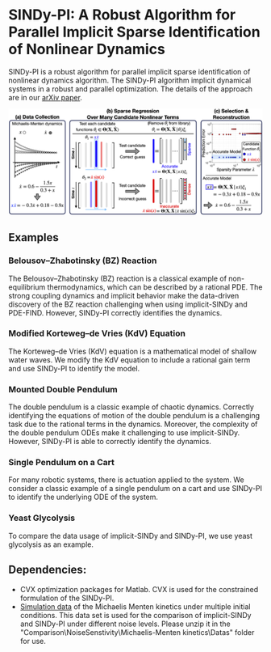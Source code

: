 ﻿# SINDy-PI: A Robust Algorithm for Parallel Implicit Sparse Identification of Nonlinear Dynamics

SINDy-PI is a robust algorithm for parallel implicit sparse identification of nonlinear dynamics algorithm. The SINDy-PI algorithm implicit dynamical systems in a robust and parallel optimization.  The details of the approach are in our [arXiv paper]().

![](Images/DL_SINDy.jpg)

## Examples
### Belousov–Zhabotinsky (BZ) Reaction

The Belousov–Zhabotinsky (BZ) reaction is a classical example of non-equilibrium thermodynamics, which can be described by a rational PDE. The strong coupling dynamics and implicit behavior make the data-driven discovery of the BZ reaction challenging when using implicit-SINDy and PDE-FIND. However, SINDy-PI correctly identifies the dynamics.

### Modified Korteweg–de Vries (KdV) Equation

The Korteweg–de Vries (KdV) equation is a mathematical model of shallow water waves. We modify the KdV equation to include a rational gain term and use SINDy-PI to identify the model.   

### Mounted Double Pendulum

The double pendulum is a classic example of chaotic dynamics. Correctly identifying the equations of motion of the double pendulum is a challenging task due to the rational terms in the dynamics. Moreover, the complexity of the double pendulum ODEs make it challenging to use implicit-SINDy. However, SINDy-PI is able to correctly identify the dynamics.

### Single Pendulum on a Cart

For many robotic systems, there is actuation applied to the system. We consider a classic example of a single pendulum on a cart and use SINDy-PI to identify the underlying ODE of the system.

### Yeast Glycolysis

To compare the data usage of implicit-SINDy and SINDy-PI, we use yeast glycolysis as an example.

## Dependencies:

* CVX optimization packages for Matlab.  CVX is used for the constrained formulation of the SINDy-PI.
* [Simulation data](https://drive.google.com/file/d/13sGPmjup8IvJL-TdKJvJRUmFUQ84zevA/view?usp=sharing) of the Michaelis Menten kinetics under multiple initial conditions. This data set is used for the comparison of implicit-SINDy and SINDy-PI under different noise levels. Please unzip it in the "Comparison\NoiseSenstivity\Michaelis-Menten kinetics\Datas" folder for use.
